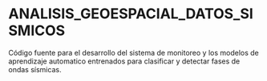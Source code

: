 # ANALISIS_GEOESPACIAL_DATOS_SISMICOS
Código fuente para el desarrollo del sistema de monitoreo y los modelos de aprendizaje automatico entrenados para clasificar y detectar fases de ondas sísmicas.
